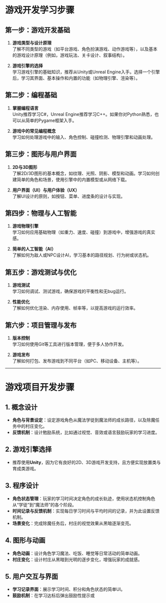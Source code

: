 # 游戏开发学习步骤

## 第一步：游戏开发基础
1. **游戏类型与设计原理**  
   了解不同类型的游戏（如平台游戏、角色扮演游戏、动作游戏等），以及基本的游戏设计原理（例如，游戏玩法、关卡设计、叙事结构）。
   
2. **游戏引擎的选择**  
   学习游戏引擎的基础知识，推荐从Unity或Unreal Engine入手。选择一个引擎后，学习其界面、基本操作和内置的功能（如物理引擎、渲染等）。

## 第二步：编程基础
1. **掌握编程语言**  
   Unity推荐学习C#，Unreal Engine推荐学习C++。如果你对Python熟悉，也可以从简单的Pygame框架入手。
   
2. **游戏中的常见编程概念**  
   学习如何处理游戏中的输入、角色控制、碰撞检测、物理引擎和动画处理。

## 第三步：图形与用户界面
1. **2D与3D图形**  
   了解2D/3D图形的基本概念，如纹理、光照、阴影、模型和动画。学习如何创建简单的角色和场景，使用引擎中的内置模型或从网络下载。

2. **用户界面（UI）与用户体验（UX）**  
   了解UI设计的原则，如按钮、菜单、进度条的设计与实现。

## 第四步：物理与人工智能
1. **游戏物理引擎**  
   学习如何应用基础物理（如重力、速度、碰撞）到游戏中，增强游戏的真实感。
   
2. **简单的人工智能（AI）**  
   了解如何为敌人或NPC设计AI，学习基本的路径规划、行为树或状态机。

## 第五步：游戏测试与优化
1. **游戏测试**  
   学习如何调试、测试游戏，确保游戏的平衡性和无bug运行。

2. **性能优化**  
   了解如何优化渲染、内存使用、帧率等，以提高游戏的运行效率。

## 第六步：项目管理与发布
1. **版本控制**  
   学习如何使用Git等工具进行版本管理，便于多人协作开发。

2. **游戏发布**  
   了解如何打包、发布游戏到不同平台（如PC、移动设备、主机等）。

---

# 游戏项目开发步骤

## 1. 概念设计
- **角色与背景设定**：设定游戏角色从魔法学徒到魔法师的成长路径，以及除魔任务中的村庄变化。
- **反馈机制**：设计勉励系统，比如通过视觉、音效或语言鼓励玩家的学习进度。

## 2. 游戏引擎选择
- 推荐使用**Unity**，因为它有良好的2D、3D游戏开发支持，且方便实现放置类与育成类游戏。

## 3. 程序设计
- **角色状态管理**：玩家的学习时间决定角色的成长轨迹，使用状态机控制角色从“学徒”到“魔法师”的各个阶段。
- **时间记录与反馈机制**：实现每日学习时间与平均时间的记录，并为此设置反馈机制。
- **场景变化**：完成除魔任务后，村庄的视觉效果从黑暗逐渐变亮。

## 4. 图形与动画
- **角色动画**：设计角色学习魔法、吃饭、睡觉等日常活动的简单动画。
- **村庄变化**：设计村庄从黑暗到光明的逐步变化，增强玩家的成就感。

## 5. 用户交互与界面
- **学习记录界面**：展示学习时间、积分和角色状态的简单UI。
- **鼓励机制**：在学习达标后弹出鼓励性提示或
